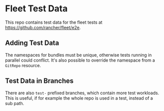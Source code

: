 # Fleet Test Data

This repo contains test data for the fleet tests at https://github.com/rancher/fleet/e2e.

## Adding Test Data

The namespaces for bundles must be unique, otherwise tests running in parallel could conflict.
It's also possible to override the namespace from a `GitRepo` resource.

## Test Data in Branches

There are also `test-` prefixed branches, which contain more test workloads. This is useful, if for example the whole repo is used in a test, instead of a sub path.
